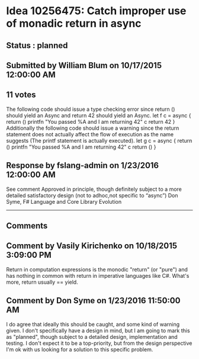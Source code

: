 # Idea 10256475: Catch improper use of monadic return in async #

## Status : planned

## Submitted by William Blum on 10/17/2015 12:00:00 AM

## 11 votes

The following code should issue a type checking error since return () should yield an Async<unit> and return 42 should yield an Async<int>.
let f c =
async {
return ()
printfn "You passed %A and I am returning 42" c
return 42
}
Additionally the following code should issue a warning since the return statement does not actually affect the flow of execution as the name suggests (The printf statement is actually executed).
let g c =
async {
return ()
printfn "You passed %A and I am returning 42" c
return ()
}



## Response by fslang-admin on 1/23/2016 12:00:00 AM

See comment
Approved in principle, though definitely subject to a more detailed satisfactory design (not to adhoc,not specific to “async”)
Don Syme, F# Language and Core Library Evolution

------------------------
## Comments


## Comment by Vasily Kirichenko on 10/18/2015 3:09:00 PM
Return in computation expressions is the monodic "return" (or "pure") and has nothing in common with return in imperative languages like C#. What's more, return usually == yield.


## Comment by Don Syme on 1/23/2016 11:50:00 AM
I do agree that ideally this should be caught, and some kind of warning given.
I don't specifically have a design in mind, but I am going to mark this as "planned", though subject to a detailed design, implementation and testing. I don't expect it to be a top-priority, but from the design perspective I'm ok with us looking for a solution to this specific problem.

